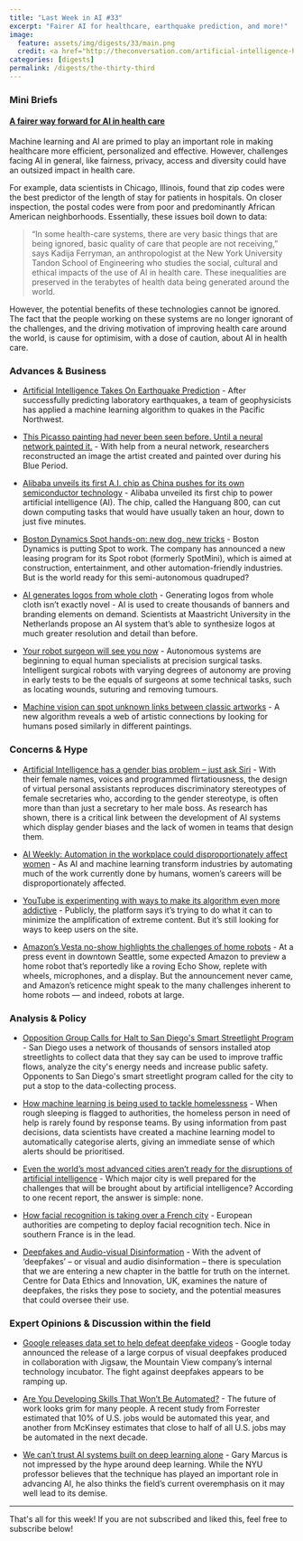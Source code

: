 ```yaml
---
title: "Last Week in AI #33"
excerpt: "Fairer AI for healthcare, earthquake prediction, and more!"
image: 
  feature: assets/img/digests/33/main.png
  credit: <a href="http://theconversation.com/artificial-intelligence-has-a-gender-bias-problem-just-ask-siri-123937"> Rachel Adams / The Conversations</a>
categories: [digests]
permalink: /digests/the-thirty-third
---
```


### Mini Briefs

#### [A fairer way forward for AI in health care](https://www.nature.com/articles/d41586-019-02872-2)  

Machine learning and AI are primed to play an important role in making healthcare more efficient, personalized and effective. However, challenges facing AI in general, like fairness, privacy, access and diversity could have an outsized impact in health care.  

For example, data scientists in Chicago, Illinois, found that zip codes were the best predictor of the length of stay for patients in hospitals. On closer inspection, the postal codes were from poor and predominantly African American neighborhoods. Essentially, these issues boil down to data:
> “In some health-care systems, there are very basic things that are being ignored, basic quality of care that people are not receiving,” says Kadija Ferryman, an anthropologist at the New York University Tandon School of Engineering who studies the social, cultural and ethical impacts of the use of AI in health care. These inequalities are preserved in the terabytes of health data being generated around the world.

However, the potential benefits of these technologies cannot be ignored. The fact that the people working on these systems are no longer ignorant of the challenges, and the driving motivation of improving health care around the world, is cause for optimisim, with a dose of caution, about AI in health care.  

### Advances & Business

* [Artificial Intelligence Takes On Earthquake Prediction](https://www.quantamagazine.org/artificial-intelligence-takes-on-earthquake-prediction-20190919/) - After successfully predicting laboratory earthquakes, a team of geophysicists has applied a machine learning algorithm to quakes in the Pacific Northwest.

* [This Picasso painting had never been seen before. Until a neural network painted it.](https://www.technologyreview.com/s/614333/this-picasso-painting-had-never-been-seen-before-until-a-neural-network-painted-it/) - With help from a neural network, researchers reconstructed an image the artist created and painted over during his Blue Period.

* [Alibaba unveils its first A.I. chip as China pushes for its own semiconductor technology](https://www.cnbc.com/2019/09/25/alibaba-unveils-its-first-ai-chip-called-the-hanguang-800.html) - Alibaba unveiled its first chip to power artificial intelligence (AI). The chip, called the Hanguang 800, can cut down computing tasks that would have usually taken an hour, down to just five minutes.

* [Boston Dynamics Spot hands-on: new dog, new tricks](https://www.youtube.com/watch?v=bmNaLtC6vkU) - Boston Dynamics is putting Spot to work. The company has announced a new leasing program for its Spot robot (formerly SpotMini), which is aimed at construction, entertainment, and other automation-friendly industries. But is the world ready for this semi-autonomous quadruped?

* [AI generates logos from whole cloth](https://venturebeat.com/2019/09/24/2533341/) - Generating logos from whole cloth isn’t exactly novel - AI is used to create thousands of banners and branding elements on demand. Scientists at Maastricht University in the Netherlands propose an AI system that’s able to synthesize logos at much greater resolution and detail than before.

* [Your robot surgeon will see you now](https://www.nature.com/articles/d41586-019-02874-0) - Autonomous systems are beginning to equal human specialists at precision surgical tasks. Intelligent surgical robots with varying degrees of autonomy are proving in early tests to be the equals of surgeons at some technical tasks, such as locating wounds, suturing and removing tumours.

* [Machine vision can spot unknown links between classic artworks](https://www.technologyreview.com/s/614018/machine-vision-can-spot-unknown-links-between-classic-artworks/) - A new algorithm reveals a web of artistic connections by looking for humans posed similarly in different paintings.  

### Concerns & Hype

* [Artificial Intelligence has a gender bias problem – just ask Siri](http://theconversation.com/artificial-intelligence-has-a-gender-bias-problem-just-ask-siri-123937) - With their female names, voices and programmed flirtatiousness, the design of virtual personal assistants reproduces discriminatory stereotypes of female secretaries who, according to the gender stereotype, is often more than than just a secretary to her male boss. As research has shown, there is a critical link between the development of AI systems which display gender biases and the lack of women in teams that design them.

* [AI Weekly: Automation in the workplace could disproportionately affect women](https://venturebeat.com/2019/09/20/ai-weekly-automation-in-the-workplace-could-disproportionately-impact-women/) - As AI and machine learning transform industries by automating much of the work currently done by humans, women’s careers will be disproportionately affected.

* [YouTube is experimenting with ways to make its algorithm even more addictive](https://www.technologyreview.com/s/614432/youtube-algorithm-gets-more-addictive/) - Publicly, the platform says it’s trying to do what it can to minimize the amplification of extreme content. But it’s still looking for ways to keep users on the site.

* [Amazon’s Vesta no-show highlights the challenges of home robots](https://venturebeat.com/2019/09/28/amazons-vesta-no-show-highlights-the-challenges-of-home-robots/) - At a press event in downtown Seattle, some expected Amazon to preview a home robot that’s reportedly like a roving Echo Show, replete with wheels, microphones, and a display. But the announcement never came, and Amazon’s reticence might speak to the many challenges inherent to home robots — and indeed, robots at large.

### Analysis & Policy

* [Opposition Group Calls for Halt to San Diego's Smart Streetlight Program](https://www.nbcsandiego.com/news/local/Surveillance-Cameras-San-Diego-Tracking-Facial-Recognition-Study-560497901.html) - San Diego uses a network of thousands of sensors installed atop streetlights to collect data that they say can be used to improve traffic flows, analyze the city's energy needs and increase public safety. Opponents to San Diego's smart streetlight program called for the city to put a stop to the data-collecting process.  

* [How machine learning is being used to tackle homelessness](https://sifted.eu/articles/tackling-homelessness-machine-learning/) - When rough sleeping is flagged to authorities, the homeless person in need of help is rarely found by response teams. By using information from past decisions, data scientists have created a machine learning model to automatically categorise alerts, giving an immediate sense of which alerts should be prioritised.

* [Even the world’s most advanced cities aren’t ready for the disruptions of artificial intelligence](https://qz.com/1716596/even-successful-cities-arent-ready-for-ais-disruptions/) - Which major city is well prepared for the challenges that will be brought about by artificial intelligence? According to one recent report, the answer is simple: none.

* [How facial recognition is taking over a French city](https://www.politico.eu/article/how-facial-recognition-is-taking-over-a-french-riviera-city/) - European authorities are competing to deploy facial recognition tech. Nice in southern France is in the lead.

* [Deepfakes and Audio-visual Disinformation](https://assets.publishing.service.gov.uk/government/uploads/system/uploads/attachment_data/file/831179/Snapshot_Paper_-_Deepfakes_and_Audiovisual_Disinformation.pdf) - With the advent of ‘deepfakes’ – or visual and audio disinformation – there is speculation that we are entering a new chapter in the battle for truth on the internet. Centre for Data Ethics and Innovation, UK, examines the nature of deepfakes, the risks they pose to society, and the potential measures that could oversee their use.

### Expert Opinions & Discussion within the field

* [Google releases data set to help defeat deepfake videos](https://venturebeat.com/2019/09/24/google-releases-data-set-to-help-defeat-deepfake-videos/) - Google today announced the release of a large corpus of visual deepfakes produced in collaboration with Jigsaw, the Mountain View company’s internal technology incubator. The fight against deepfakes appears to be ramping up.

* [Are You Developing Skills That Won’t Be Automated?](https://hbr.org/2019/09/are-you-developing-skills-that-wont-be-automated) - The future of work looks grim for many people. A recent study from Forrester estimated that 10% of U.S. jobs would be automated this year, and another from McKinsey estimates that close to half of all U.S. jobs may be automated in the next decade.

* [We can’t trust AI systems built on deep learning alone](https://www.technologyreview.com/s/614443/we-cant-trust-ai-systems-built-on-deep-learning-alone/) - Gary Marcus is not impressed by the hype around deep learning. While the NYU professor believes that the technique has played an important role in advancing AI, he also thinks the field’s current overemphasis on it may well lead to its demise.

<hr>

That's all for this week! If you are not subscribed and liked this, feel free to subscribe below!
